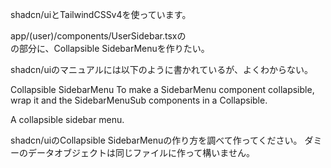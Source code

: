 shadcn/uiとTailwindCSSv4を使っています。

app/(user)/components/UserSidebar.tsxの
      <SidebarContent className="flex-1 overflow-y-auto p-4">  
	  </SidebarContent>
の部分に、Collapsible SidebarMenuを作りたい。

shadcn/uiのマニュアルには以下のように書かれているが、よくわからない。

Collapsible SidebarMenu
To make a SidebarMenu component collapsible, wrap it and the SidebarMenuSub components in a Collapsible.


A collapsible sidebar menu.

<SidebarMenu>
  <Collapsible defaultOpen className="group/collapsible">
    <SidebarMenuItem>
      <CollapsibleTrigger asChild>
        <SidebarMenuButton />
      </CollapsibleTrigger>
      <CollapsibleContent>
        <SidebarMenuSub>
          <SidebarMenuSubItem />
        </SidebarMenuSub>
      </CollapsibleContent>
    </SidebarMenuItem>
  </Collapsible>
</SidebarMenu>

shadcn/uiのCollapsible SidebarMenuの作り方を調べて作ってください。
ダミーのデータオブジェクトは同じファイルに作って構いません。